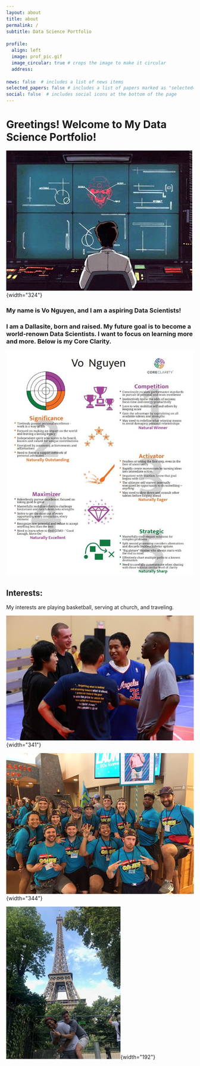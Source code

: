 ```yaml
---
layout: about
title: about
permalink: /
subtitle: Data Science Portfolio

profile:
  align: left
  image: prof_pic.gif
  image_circular: true # crops the image to make it circular
  address:

news: false  # includes a list of news items
selected_papers: false # includes a list of papers marked as "selected={true}"
social: false  # includes social icons at the bottom of the page
---
```


# Greetings! Welcome to My Data Science Portfolio!

![](images/5A-01.gif){width="324"}

### My name is Vo Nguyen, and I am a aspiring Data Scientists!

### I am a Dallasite, born and raised. My future goal is to become a world-renown Data Scientists. I want to focus on learning more and more. Below is my Core Clarity.

![](images/core%20clairity.JPG)

## Interests:

My interests are playing basketball, serving at church, and traveling.

![](images/basketball.jpg){width="341"}

![](images/launch.JPG){width="344"}

![](images/travel.jpg){width="192"}

